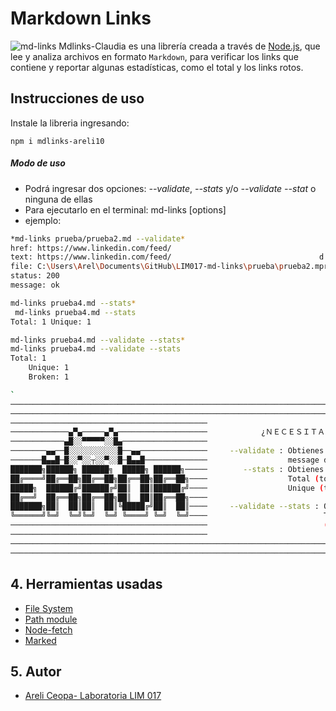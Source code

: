 # Markdown Links
![md-links](https://ibb.co/16fkjTM)
Mdlinks-Claudia es una librería creada a través de [Node.js](https://nodejs.org/), que lee y analiza archivos
en formato `Markdown`, para verificar los links que contiene y reportar algunas estadísticas, como el total y los links rotos.

## Instrucciones de uso
Instale la libreria ingresando:

`npm i mdlinks-areli10`

##### Modo de uso
* Podrá ingresar dos opciones: *--validate*, *--stats*  y/o *--validate --stat* o ninguna de ellas
* Para ejecutarlo en el terminal: md-links <path> [options] 
* ejemplo:
```sh
*md-links prueba/prueba2.md --validate*
href: https://www.linkedin.com/feed/
text: https://www.linkedin.com/feed/                                 d
file: C:\Users\Arel\Documents\GitHub\LIM017-md-links\prueba\prueba2.mprueba\prueba2.md
status: 200
message: ok  
```
```sh
md-links prueba4.md --stats* 
 md-links prueba4.md --stats
Total: 1 Unique: 1
```
```sh
md-links prueba4.md --validate --stats*
md-links prueba4.md --validate --stats
Total: 1 
    Unique: 1
    Broken: 1
 ```
```sh
`
────────────────────────────────────────────────────────────────────────────────────────────────────────
────────────────────────────────────────────────────────────────────────────────────────────────────────
────────────────────────────────────────────                                                        ────
─────────────▄▀▄─────▄▀▄────────────────────            ¿ＮＥＣＥＳＩＴＡＳ  ＡＹＵＤＡ？
────────────▄█░░▀▀▀▀▀░░█▄───────────────────                                                        ────
────────▄▄──█░░░░░░░░░░░█──▄▄───────────────     --validate : Obtienes el href, title, status y     ────
───────█▄▄█─█░░▀░░┬░░▀░░█─█▄▄█──────────────                  message de cada link.                 ────
███████╗██████╗ ██████╗  █████╗ ██████╗─────        --stats : Obtienes como resultado               ────
██╔════╝██╔══██╗██╔══██╗██╔══██╗██╔══██╗────                  Total (total de links) y              ────
█████╗  ██████╔╝██████╔╝██║  ██║██████╔╝────                  Unique (total de links únicos).       ────
██╔══╝  ██╔══██╗██╔══██╗██║  ██║██╔══██╗────                                                        ────
███████╗██║  ██║██║  ██║╚█████╔╝██║  ██║────     --validate --stats : Obtienes como resultado       ────
╚══════╝╚═╝  ╚═╝╚═╝  ╚═╝ ╚════╝ ╚═╝  ╚═╝────                          Total, Unique y Broken        ────
────────────────────────────────────────────                          (total de links fail).        ────
────────────────────────────────────────────                                                        ────
────────────────────────────────────────────────────────────────────────────────────────────────────────
────────────────────────────────────────────────────────────────────────────────────────────────────────`
```

## 4. Herramientas usadas
* [File System](https://nodejs.org/dist/latest-v17.x/docs/api/fs.html#file-system)
* [Path module](https://nodejs.org/dist/latest-v17.x/docs/api/path.html)
* [Node-fetch](https://nodejs.org/dist/latest-v17.x/docs/api/fs.html#file-system)
* [Marked](https://www.npmjs.com/package/marked)

## 5. Autor
* [Areli Ceopa- Laboratoria LIM 017](https://github.com/arelia10)